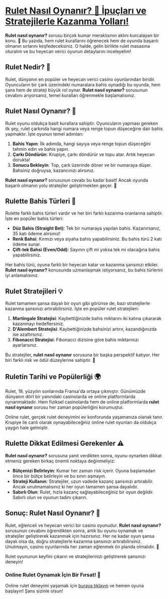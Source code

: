 # [Rulet Nasıl Oynanır? 🎲 İpuçları ve Stratejilerle Kazanma Yolları!](https://casinotr.link/gWCRZ4)

**Rulet nasıl oynanır?** sorusu birçok kumar meraklısının aklını kurcalayan bir konu. 🎯 Bu yazıda, hem rulet kurallarını öğrenecek hem de oyunda başarılı olmanın sırlarını keşfedeceksiniz. O halde, gelin birlikte rulet masasına oturalım ve bu heyecan verici oyunun detaylarını inceleyelim!

## Rulet Nedir? 🎡

Rulet, dünyanın en popüler ve heyecan verici casino oyunlarından biridir. Oyuncuların bir çark üzerindeki numaralara bahis oynadığı bu oyunda, hem şans hem de strateji büyük rol oynar. **Rulet nasıl oynanır?** sorusunun cevabını arıyorsanız, temel kuralları öğrenmekle başlamalısınız.

## Rulet Nasıl Oynanır? 🎯

Rulet oyunu oldukça basit kurallara sahiptir. Oyuncuların yapması gereken ilk şey, rulet çarkında hangi numara veya renge topun düşeceğine dair bahis yapmaktır. İşte oyunun temel adımları:

1. **Bahis Yapın**: İlk adımda, hangi sayıya veya renge topun düşeceğini tahmin edin ve bahis yapın.
2. **Çarkı Döndürün**: Krupiye, çarkı döndürür ve topu atar. Artık heyecan dorukta!
3. **Sonucu Bekleyin**: Top, çark üzerinde döner ve bir numaraya düşer. Bahsiniz doğruysa, kazancınızı alırsınız.

**Rulet nasıl oynanır?** sorusunun cevabı bu kadar basit! Ancak oyunda başarılı olmanın yolu stratejiler geliştirmekten geçer. 🎯

## Rulette Bahis Türleri 🎲

Rulette farklı bahis türleri vardır ve her biri farklı kazanma oranlarına sahiptir. İşte en popüler bahis türleri:

- **Düz Bahis (Straight Bet)**: Tek bir numaraya yapılan bahis. Kazanırsanız, 35 katı ödeme alırsınız!
- **Renk Bahsi**: Kırmızı veya siyaha bahis yapabilirsiniz. Bu bahis türü 2 katı ödeme sunar.
- **Çift-tek Bahsi (Even/Odd)**: Sayının çift mi yoksa tek mi olacağına bahis yapabilirsiniz.

Her bahis türü, oyuna farklı bir heyecan katar ve kazanma şansınızı etkiler. **Rulet nasıl oynanır?** konusunda uzmanlaşmak istiyorsanız, bu bahis türlerini iyi anlamalısınız.

## Rulet Stratejileri 💡

Rulet tamamen şansa dayalı bir oyun gibi görünse de, bazı stratejilerle kazanma şansınızı artırabilirsiniz. İşte en popüler rulet stratejileri:

1. **Martingale Stratejisi**: Kaybettiğinizde bahis miktarını iki katına çıkararak kazanmayı hedeflersiniz.
2. **D'Alembert Stratejisi**: Kaybettiğinizde bahsinizi artırır, kazandığınızda ise azaltırsınız.
3. **Fibonacci Stratejisi**: Fibonacci dizisine göre bahis miktarınızı ayarlarsınız.

Bu stratejiler, **rulet nasıl oynanır** sorusuna bir başka perspektif katıyor. Her biri farklı risk ve ödül düzeylerine sahiptir. 🎰

## Ruletin Tarihi ve Popülerliği 🌍

Rulet, 18. yüzyılın sonlarında Fransa'da ortaya çıkmıştır. Günümüzde dünyanın dört bir yanındaki casinolarda ve online platformlarda oynanmaktadır. Hem fiziksel casinolarda hem de online platformlarda **rulet nasıl oynanır** sorusu her zaman popülerliğini korumuştur.

Online rulet, gerçek rulet deneyimini ev konforunda yaşamanıza olanak tanır. Krupiye ile canlı olarak oynayabileceğiniz online rulet oyunları da oldukça yaygın hale gelmiştir.

## Rulette Dikkat Edilmesi Gerekenler ⚠️

**Rulet nasıl oynanır?** sorusuna yanıt verdikten sonra, oyunu oynarken dikkat etmeniz gereken birkaç önemli noktaya değinmeliyiz:

- **Bütçenizi Belirleyin**: Kumar her zaman risk içerir. Oyuna başlamadan önce bir bütçe belirleyin ve bu sınırı aşmayın.
- **Strateji Kullanın**: Stratejiler, uzun vadede kazanç şansınızı artırabilir. Ancak unutmamalısınız ki her oyun tamamen şansa dayalıdır.
- **Sabırlı Olun**: Rulet, hızla kazanç sağlayabileceğiniz bir oyun değildir. Sabırlı olun ve oyunun tadını çıkarın.

## Sonuç: Rulet Nasıl Oynanır? 🎯

Rulet, eğlenceli ve heyecan verici bir casino oyunudur. **Rulet nasıl oynanır?** sorusunun cevabını öğrendikten sonra, artık bu oyunu oynamak ve stratejiler geliştirerek kazanmak için hazırsınız. Her ne kadar oyun şansa dayalı olsa da, doğru stratejilerle kazanma şansınızı artırabilirsiniz. Unutmayın, casino oyunlarında her zaman eğlenmek ön planda olmalıdır. 🎉

Rulet oyununun keyfini çıkarın ve stratejilerinizi geliştirerek şansınızı deneyin!

### Online Rulet Oynamak İçin Bir Fırsat! 🎲

Online rulet deneyimi yaşamak için [buraya tıklayın](https://casinotr.link/gWCRZ4) ve hemen oyuna başlayın! Şans sizinle olsun!
